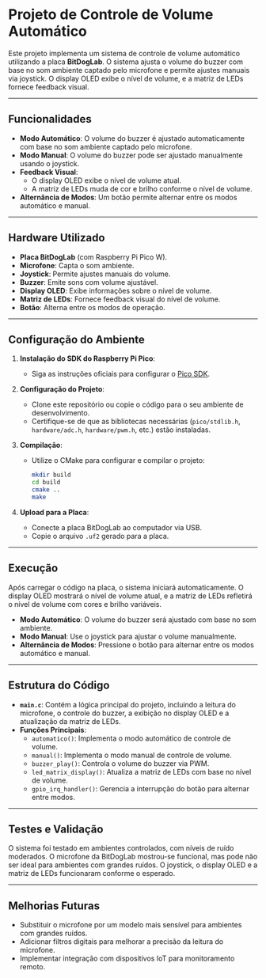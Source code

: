 # Projeto de Controle de Volume Automático

Este projeto implementa um sistema de controle de volume automático utilizando a placa **BitDogLab**. O sistema ajusta o volume do buzzer com base no som ambiente captado pelo microfone e permite ajustes manuais via joystick. O display OLED exibe o nível de volume, e a matriz de LEDs fornece feedback visual.

---

## Funcionalidades

- **Modo Automático**: O volume do buzzer é ajustado automaticamente com base no som ambiente captado pelo microfone.
- **Modo Manual**: O volume do buzzer pode ser ajustado manualmente usando o joystick.
- **Feedback Visual**:
  - O display OLED exibe o nível de volume atual.
  - A matriz de LEDs muda de cor e brilho conforme o nível de volume.
- **Alternância de Modos**: Um botão permite alternar entre os modos automático e manual.

---

## Hardware Utilizado

- **Placa BitDogLab** (com Raspberry Pi Pico W).
- **Microfone**: Capta o som ambiente.
- **Joystick**: Permite ajustes manuais do volume.
- **Buzzer**: Emite sons com volume ajustável.
- **Display OLED**: Exibe informações sobre o nível de volume.
- **Matriz de LEDs**: Fornece feedback visual do nível de volume.
- **Botão**: Alterna entre os modos de operação.

---

## Configuração do Ambiente

1. **Instalação do SDK do Raspberry Pi Pico**:
   - Siga as instruções oficiais para configurar o [Pico SDK](https://www.raspberrypi.com/documentation/microcontrollers/c_sdk.html).

2. **Configuração do Projeto**:
   - Clone este repositório ou copie o código para o seu ambiente de desenvolvimento.
   - Certifique-se de que as bibliotecas necessárias (`pico/stdlib.h`, `hardware/adc.h`, `hardware/pwm.h`, etc.) estão instaladas.

3. **Compilação**:
   - Utilize o CMake para configurar e compilar o projeto:
     ```bash
     mkdir build
     cd build
     cmake ..
     make
     ```

4. **Upload para a Placa**:
   - Conecte a placa BitDogLab ao computador via USB.
   - Copie o arquivo `.uf2` gerado para a placa.

---

## Execução

Após carregar o código na placa, o sistema iniciará automaticamente. O display OLED mostrará o nível de volume atual, e a matriz de LEDs refletirá o nível de volume com cores e brilho variáveis.

- **Modo Automático**: O volume do buzzer será ajustado com base no som ambiente.
- **Modo Manual**: Use o joystick para ajustar o volume manualmente.
- **Alternância de Modos**: Pressione o botão para alternar entre os modos automático e manual.

---

## Estrutura do Código

- **`main.c`**: Contém a lógica principal do projeto, incluindo a leitura do microfone, o controle do buzzer, a exibição no display OLED e a atualização da matriz de LEDs.
- **Funções Principais**:
  - `automatico()`: Implementa o modo automático de controle de volume.
  - `manual()`: Implementa o modo manual de controle de volume.
  - `buzzer_play()`: Controla o volume do buzzer via PWM.
  - `led_matrix_display()`: Atualiza a matriz de LEDs com base no nível de volume.
  - `gpio_irq_handler()`: Gerencia a interrupção do botão para alternar entre modos.

---

## Testes e Validação

O sistema foi testado em ambientes controlados, com níveis de ruído moderados. O microfone da BitDogLab mostrou-se funcional, mas pode não ser ideal para ambientes com grandes ruídos. O joystick, o display OLED e a matriz de LEDs funcionaram conforme o esperado.

---

## Melhorias Futuras

- Substituir o microfone por um modelo mais sensível para ambientes com grandes ruídos.
- Adicionar filtros digitais para melhorar a precisão da leitura do microfone.
- Implementar integração com dispositivos IoT para monitoramento remoto.